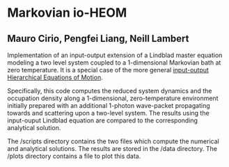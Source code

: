 # Markovian io-HEOM
## Mauro Cirio, Pengfei Liang, Neill Lambert

Implementation of an input-output extension of a Lindblad master equation modeling a two level system coupled to a 1-dimensional Markovian bath at zero temperature.
It is a special case of the more general [input-output Hierarchical Equations of Motion](https://arxiv.org/pdf/2408.12221).

Specifically, this code computes the reduced system dynamics and the occupation density along a 1-dimensional, zero-temperature environment initially prepared with an additional 1-photon wave-packet propagating towards and scattering upon a two-level system. The results using the input-ouput Lindblad equation are compared to the corresponding analytical solution.

The /scripts directory contains the two files which compute the numerical and analytical solutions. The results are stored in the /data directory. The /plots directory contains a file to plot this data.
